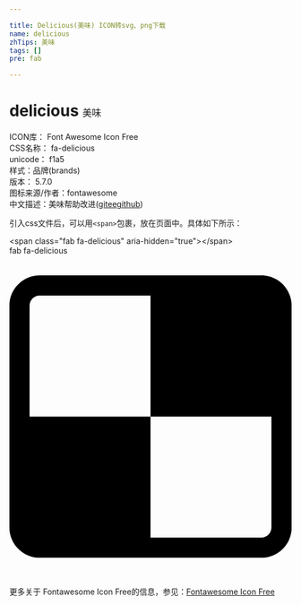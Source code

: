 ```yaml
---

title: Delicious(美味) ICON转svg、png下载
name: delicious
zhTips: 美味
tags: []
pre: fab

---
```


# delicious  <small style="font-size: 60%;font-weight: 100">美味</small>


<div class="detail-page">
<p>
<span>
ICON库：
<span class="badge-secondary badge">Font Awesome Icon Free</span> 
</span>
<br/>
<span>
CSS名称：
<span class="badge-secondary badge">fa-delicious</span> 
</span>
<br/>
<span>
unicode：
<span class="badge-secondary badge">f1a5</span> 
<copy-btn content='f1a5' btn-title=""></copy-btn>
<copy-btn :content='String.fromCodePoint(parseInt("f1a5", 16))' btn-title="复制U"></copy-btn>
</span><br/><span>样式：<span class="badge-light badge">品牌(brands)</span></span>
<br/>
<span>
版本：
<span class="badge-secondary badge">5.7.0</span> 
</span>
<br/>
<span>图标来源/作者：<span class="badge-light badge">fontawesome</span></span> 
<br/>
<span class="zh-detail">中文描述：<span class="badge-primary badge">美味</span><span class="help-link"><span>帮助改进</span>(<a href="https://gitee.com/liuwave/icon-helper/edit/master/json/fontawesome/brands/delicious.json" target="_blank" rel="noopener noreferrer">gitee</a><a href="https://github.com/liuwave/icon-helper/edit/master/json/fontawesome/brands/delicious.json" target="_blank" rel="noopener noreferrer">github</a></span>)</span><br/>
</p>
</div>
<div class="alert alert-dark">
  <i class="fab fa-delicious fa-xs"></i>
  <i class="fab fa-delicious fa-sm"></i>
  <i class="fab fa-delicious fa-lg"></i>
  <i class="fab fa-delicious fa-2x"></i>
  <i class="fab fa-delicious fa-3x"></i>
  <i class="fab fa-delicious fa-5x"></i>
  <i class="fab fa-delicious fa-7x"></i>
</div>
<div>
  <p>引入css文件后，可以用<code>&lt;span&gt;</code>包裹，放在页面中。具体如下所示：    
  </p>
  <div class="alert alert-primary" style="font-size: 14px">
    &lt;span class="fab fa-delicious" aria-hidden="true"&gt;&lt;/span&gt;
    <copy-btn content='<span class="fab fa-delicious" aria-hidden="true"></span>'></copy-btn>
  </div>
  <div class="alert alert-secondary">
    <i class="fab fa-delicious"
    style="font-size: 24px"
    aria-hidden="true"></i> fab fa-delicious
    <copy-btn content="fab fa-delicious" btn-title="复制图标名称"></copy-btn>
  </div>
</div>
<div id="svg" class="svg-wrap">
<svg xmlns="http://www.w3.org/2000/svg" viewBox="0 0 448 512"><path d="M446.5 68c-.4-1.5-.9-3-1.4-4.5-.9-2.5-2-4.8-3.3-7.1-1.4-2.4-3-4.8-4.7-6.9-2.1-2.5-4.4-4.8-6.9-6.8-1.1-.9-2.2-1.7-3.3-2.5-1.3-.9-2.6-1.7-4-2.4-1.8-1-3.6-1.8-5.5-2.5-1.7-.7-3.5-1.3-5.4-1.7-3.8-1-7.9-1.5-12-1.5H48C21.5 32 0 53.5 0 80v352c0 4.1.5 8.2 1.5 12 2 7.7 5.8 14.6 11 20.3 1 1.1 2.1 2.2 3.3 3.3 5.7 5.2 12.6 9 20.3 11 3.8 1 7.9 1.5 12 1.5h352c26.5 0 48-21.5 48-48V80c-.1-4.1-.6-8.2-1.6-12zM416 432c0 8.8-7.2 16-16 16H224V256H32V80c0-8.8 7.2-16 16-16h176v192h192z"/></svg>
</div>
<detail full-name='fa-delicious'></detail>
    
<div><p>更多关于  Fontawesome Icon Free的信息，参见：<a target="_blank" href="https://iconhelper.cn/fontawesome.html">Fontawesome Icon Free</a>
</p></div>
